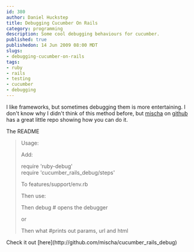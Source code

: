 ```yaml
--- 
id: 380
author: Daniel Huckstep
title: Debugging Cucumber On Rails
category: programming
description: Some cool debugging behaviours for cucumber.
published: true
publishedon: 14 Jun 2009 08:00 MDT
slugs: 
- debugging-cucumber-on-rails
tags: 
- ruby
- rails
- testing
- cucumber
- debugging
---
```

I like frameworks, but sometimes debugging them is more entertaining. I
don't know why I didn't think of this method before, but
[mischa](http://github.com/mischa) on [github](http://github.com/) has a
great little repo showing how you can do it.

The README

<blockquote>
<p>
Usage:

Add:

require 'ruby-debug'\
require 'cucumber\_rails\_debug/steps'

To features/support/env.rb

Then use:

Then debug \# opens the debugger

or

Then what \#prints out params, url and html

</p>
</blockquote>
Check it out [here](http://github.com/mischa/cucumber_rails_debug)
